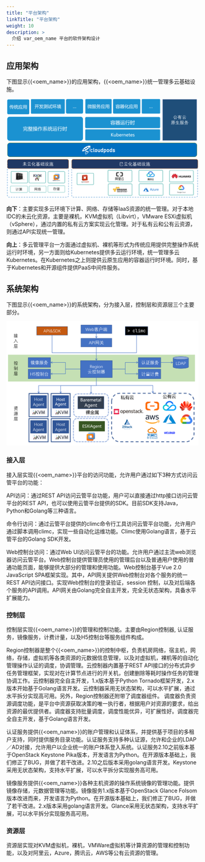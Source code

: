 ```yaml
---
title: "平台架构"
linkTitle: "平台架构"
weight: 10
description: >
  介绍 var_oem_name 平台的软件架构设计
---
```


## 应用架构

下图显示{{<oem_name>}}的应用架构，{{<oem_name>}}统一管理多云基础设施。

<img src="./app_arch.png" width="800">

**向下**：主要实现多云环境下计算、网络、存储等IaaS资源的统一管理。对于本地IDC的未云化资源，主要是裸机，KVM虚拟机（Libvirt），VMware ESXi虚拟机（vSphere），通过内置的私有云方案实现云化管理。对于私有云和公有云资源，则通过API实现统一管理。

**向上**：多云管理平台一方面通过虚拟机、裸机等形式为传统应用提供完整操作系统运行时环境，另一方面则给Kubernetes提供多云运行环境，统一管理多云Kubernetes。在Kubernetes之上则提供云原生应用的容器运行时环境。同时，基于Kubernetes和开源组件提供PaaS中间件服务。

## 系统架构

下图显示{{<oem_name>}}的系统架构，分为接入层，控制层和资源层三个主要部分。

<img src="./comp_arch.png" width="800">

### 接入层

接入层实现{{<oem_name>}}平台的访问功能，允许用户通过如下3种方式访问云管平台的功能：

API访问：通过REST API访问云管平台功能，用户可以直接通过http接口访问云管平台的REST API，也可以使用云管平台提供的SDK。目前SDK支持Java，Python和Golang等三种语言。

命令行访问：通过云管平台提供的climc命令行工具访问云管平台功能，允许用户通过脚本调用climc，实现一些自动化运维功能。Climc使用Golang语言，基于云管平台的Golang SDK开发。

Web控制台访问：通过Web UI访问云管平台的功能。允许用户通过主流web浏览器访问云管平台。Web控制台提供管理员使用的管理后台以及普通用户使用的普通功能页面，能够提供大部分的管理和使用功能。Web控制台基于Vue 2.0 JavaScript SPA框架实现。其中，API网关提供Web控制台对各个服务的统一REST API访问接口。实现Web控制台的登录验证，session 控制，以及对后端各个服务的API调用。API网关由Golang完全自主开发，完全无状态架构，具备水平扩展能力。

### 控制层

控制层实现{{<oem_name>}}的管理和控制功能。主要由Region控制器, 认证服务，镜像服务，计费计量，以及H5控制台等服务组件构成。

Region控制器是整个{{<oem_name>}}的控制中枢，负责机房网络，宿主机，网络，存储，虚拟机等各类资源的元数据信息管理，以及对虚拟机，裸机等的自动化管理操作认证的调度，协调管理。云控制器内置基于REST API接口的分布式异步任务管理框架，实现对在计算节点进行的开关机，创建删除等耗时操作任务的管理协调工作。云控制器完全自主开发，1.x版本基于Python Tornado框架开发，2.x版本开始基于Golang语言开发。云控制器采用无状态架构，可以水平扩展，通过水平拆分实现高可用。另外，Region控制器还附带了调度器组件。
调度器负责资源调度功能，是平台中资源获取决策的唯一执行者，根据用户对资源的要求，给出资源的最优提供者。调度器支持批量调度，调度性能优异，可扩展性好。调度器完全自主开发，基于Golang语言开发。

认证服务提供{{<oem_name>}}的账户管理和认证体系，并提供基于项目的多租户支持，同时提供服务目录功能。认证服务支持多种认证源，允许和企业的LDAP／AD对接，允许用户以企业统一的账户体系登入系统。认证服务2.10之前版本基于OpenStack Keystone Pika版本，开发语言为Python。在开源版本基础上，我们修正了BUG，并做了若干改进。2.10之后版本采用golang语言开发。Keystone采用无状态架构，支持水平扩展，可以水平拆分实现服务高可用。

镜像服务提供{{<oem_name>}}各种主机资源的操作系统镜像的管理功能。提供镜像存储，元数据管理等功能。镜像服务1.x版本基于OpenStack Glance Folsom版本改进而来，开发语言为Python。在开源版本基础上，我们修正了BUG，并做了若干改进。2.x版本采用golang语言开发。Glance采用无状态架构，支持水平扩展，可以水平拆分实现服务高可用。

### 资源层

资源层实现对KVM虚拟机，裸机，VMWare虚拟机等计算资源的管理和控制功能，以及对阿里云，Azure，腾讯云，AWS等公有云资源的管理。

